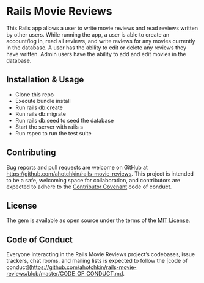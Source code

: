 # Rails Movie Reviews

This Rails app allows a user to write movie reviews and read reviews written by other users. While running the app, a user is able to create an account/log in, read all reviews, and write reviews for any movies currently in the database. A user has the ability to edit or delete any reviews they have written. Admin users have the ability to add and edit movies in the database.

## Installation & Usage

- Clone this repo
- Execute bundle install
- Run rails db:create
- Run rails db:migrate
- Run rails db:seed to seed the database
- Start the server with rails s
- Run rspec to run the test suite

## Contributing

Bug reports and pull requests are welcome on GitHub at https://github.com/ahotchkin/rails-movie-reviews. This project is intended to be a safe, welcoming space for collaboration, and contributors are expected to adhere to the [Contributor Covenant](http://contributor-covenant.org) code of conduct.

## License

The gem is available as open source under the terms of the [MIT License](https://opensource.org/licenses/MIT).

## Code of Conduct

Everyone interacting in the Rails Movie Reviews project’s codebases, issue trackers, chat rooms, and mailing lists is expected to follow the [code of conduct](https://github.com/ahotchkin/rails-movie-reviews/blob/master/CODE_OF_CONDUCT.md.
